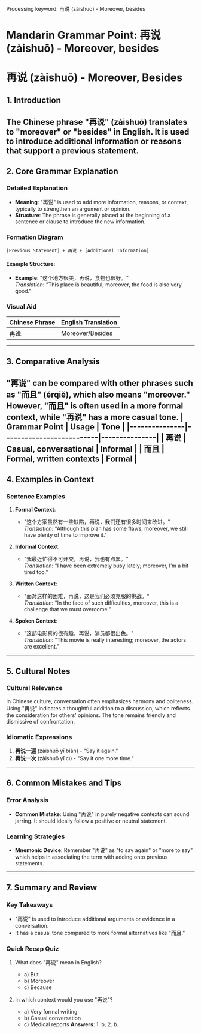 Processing keyword: 再说 (zàishuō) - Moreover, besides
# Mandarin Grammar Point: 再说 (zàishuō) - Moreover, besides
# 再说 (zàishuō) - Moreover, Besides
## 1. Introduction
The Chinese phrase "再说" (zàishuō) translates to "moreover" or "besides" in English. It is used to introduce additional information or reasons that support a previous statement. 
---
## 2. Core Grammar Explanation
### Detailed Explanation
- **Meaning**: "再说" is used to add more information, reasons, or context, typically to strengthen an argument or opinion.
- **Structure**: The phrase is generally placed at the beginning of a sentence or clause to introduce the new information.
### Formation Diagram
```plaintext
[Previous Statement] + 再说 + [Additional Information]
```
#### Example Structure:
- **Example**: "这个地方很美，再说，食物也很好。"  
  *Translation*: "This place is beautiful; moreover, the food is also very good."
### Visual Aid
| Chinese Phrase | English Translation |
|----------------|---------------------|
| 再说           | Moreover/Besides     |
---
## 3. Comparative Analysis
"再说" can be compared with other phrases such as "而且" (érqiě), which also means "moreover." However, "而且" is often used in a more formal context, while "再说" has a more casual tone.
| Grammar Point | Usage                    | Tone          |
|---------------|--------------------------|---------------|
| 再说         | Casual, conversational    | Informal      |
| 而且         | Formal, written contexts   | Formal        |
---
## 4. Examples in Context
### Sentence Examples
1. **Formal Context**:  
   - "这个方案虽然有一些缺陷，再说，我们还有很多时间来改进。"  
   *Translation*: "Although this plan has some flaws, moreover, we still have plenty of time to improve it."
  
2. **Informal Context**:  
   - "我最近忙得不可开交，再说，我也有点累。"  
   *Translation*: "I have been extremely busy lately; moreover, I’m a bit tired too."
3. **Written Context**:  
   - "面对这样的困难，再说，这是我们必须克服的挑战。"  
   *Translation*: "In the face of such difficulties, moreover, this is a challenge that we must overcome."
4. **Spoken Context**:  
   - "这部电影真的很有趣，再说，演员都很出色。"  
   *Translation*: "This movie is really interesting; moreover, the actors are excellent."
---
## 5. Cultural Notes
### Cultural Relevance
In Chinese culture, conversation often emphasizes harmony and politeness. Using "再说" indicates a thoughtful addition to a discussion, which reflects the consideration for others' opinions. The tone remains friendly and dismissive of confrontation.
### Idiomatic Expressions
1. **再说一遍** (zàishuō yī biàn) - "Say it again."
2. **再说一次** (zàishuō yī cì) - "Say it one more time."
---
## 6. Common Mistakes and Tips
### Error Analysis
- **Common Mistake**: Using "再说" in purely negative contexts can sound jarring. It should ideally follow a positive or neutral statement.
  
### Learning Strategies
- **Mnemonic Device**: Remember "再说" as "to say again" or "more to say" which helps in associating the term with adding onto previous statements.
---
## 7. Summary and Review
### Key Takeaways
- "再说" is used to introduce additional arguments or evidence in a conversation.
- It has a casual tone compared to more formal alternatives like "而且."
### Quick Recap Quiz
1. What does "再说" mean in English?
   - a) But
   - b) Moreover
   - c) Because
   
2. In which context would you use "再说"? 
   - a) Very formal writing
   - b) Casual conversation
   - c) Medical reports
**Answers**: 1. b; 2. b.
